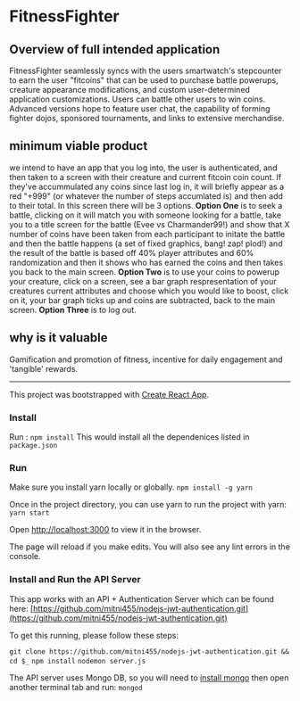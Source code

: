 # FitnessFighter

## Overview of full intended application
FitnessFighter seamlessly syncs with the users smartwatch's stepcounter to earn the user "fitcoins" that can be used to purchase battle powerups, creature appearance modifications, and custom user-determined application customizations. Users can battle other users to win coins. Advanced versions hope to feature user chat, the capability of forming fighter dojos, sponsored tournaments, and links to extensive merchandise.

## minimum viable product
we intend to have an app that you log into, the user is authenticated, and then taken to a screen with their creature and current fitcoin coin count. If they've accummulated any coins since last log in, it will briefly appear as a red "+999" (or whatever the number of steps accumlated is) and then add to their total. In this screen there will be 3 options. **Option One** is to seek a battle, clicking on it will match you with someone looking for a battle, take you to a title screen for the battle (Evee vs Charmander99!) and show that X number of coins have been taken from each participant to initate the battle and then the battle happens (a set of fixed graphics, bang! zap! plod!) and the result of the battle is based off 40% player attributes and 60% randomization and then it shows who has earned the coins and then takes you back to the main screen. **Option Two** is to use your coins to powerup your creature, click on a screen, see a bar graph respresentation of your creatures current attributes and choose which you would like to boost, click on it, your bar graph ticks up and coins are subtracted, back to the main screen. **Option Three** is to log out.

## why is it valuable
Gamification and promotion of fitness, incentive for daily engagement and 'tangible' rewards.


----------------------

This project was bootstrapped with [Create React App](https://github.com/facebookincubator/create-react-app).

### Install
Run  : `npm install` 
This would install all the dependenices listed in `package.json`


### Run
Make sure you install yarn locally or globally.
`npm install -g yarn` 

Once in the project directory, you can use yarn to run the project with yarn: 
`yarn start`

Open [http://localhost:3000](http://localhost:3000) to view it in the browser.

The page will reload if you make edits. You will also see any lint errors in the console.


### Install and Run the API Server 
This app works with an API + Authentication Server which can be found here: [https://github.com/mitni455/nodejs-jwt-authentication.git](https://github.com/mitni455/nodejs-jwt-authentication.git)

To get this running, please follow these steps:

`git clone https://github.com/mitni455/nodejs-jwt-authentication.git && cd $_`
`npm install`
`nodemon server.js`

The API server uses Mongo DB, so you will need to [install mongo](https://docs.mongodb.com/manual/installation/) then open another terminal tab and run:
`mongod`


